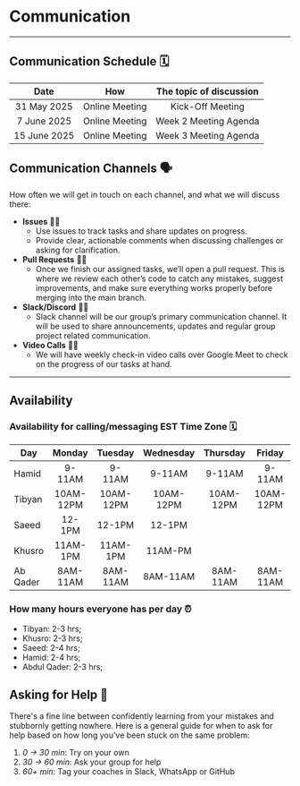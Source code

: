 <!--
    this template is for inspiration, feel free to change it however you like!

    Careful! be sure to protect your privacy when filling out this document
        everything you write here will be public
        so share only what you are comfortable sharing online
        you can share the rest in confidence with you group by another channel
-->

# Communication

---

## Communication Schedule 🗓️

|    Date     |     How      |         The topic of discussion         |
| :---------: | :----------: | :-------------------------------------: |
| 31 May 2025 | Online Meeting |           Kick-Off Meeting            |
| 7 June 2025 | Online Meeting |       Week 2 Meeting Agenda           |
|15 June 2025 | Online Meeting |       Week 3 Meeting Agenda           |

## Communication Channels 🗣️

How often we will get in touch on each channel, and what we will discuss there:

- **Issues** 🧑‍💻
  - Use issues to track tasks and share updates on progress.
  - Provide clear, actionable comments when discussing challenges or asking for clarification.
- **Pull Requests** 🧑‍💻
  - Once we finish our assigned tasks, we’ll open a pull request.
This is where we review each other’s code to catch any mistakes,
suggest improvements, and make sure everything works properly before merging
into the main branch.
- **Slack/Discord** 🧑‍💻
  - Slack channel will be our group’s primary communication channel.
It will be used to share announcements, updates and regular group project
related communication.
- **Video Calls** 🧑‍💻
  - We will have weekly check-in video calls over Google Meet to
check on the progress of our tasks at hand.

---

## Availability

### Availability for calling/messaging EST Time Zone 🗓️

| Day    | Monday | Tuesday | Wednesday | Thursday | Friday | Saturday | Sunday |
| ------ | :----: | :-----: | :-------: | :------: | :----: | :------: | :----: |
| Hamid  | 9-11AM |  9-11AM |   9-11AM  |  9-11AM  | 9-11AM |  9-11AM  | 9-11AM |
| Tibyan |10AM-12PM|10AM-12PM|10AM-12PM |10AM-12PM |10AM-12PM| All day | All day|
| Saeed  | 12-1PM |  12-1PM |  12-1PM  |          |        | 9AM-1PM | 12-1PM|
| Khusro |11AM-1PM| 11AM-1PM| 11AM-PM |          |        |After 6AM |After 6AM|
|Ab Qader| 8AM-11AM| 8AM-11AM | 8AM-11AM|  8AM-11AM|8AM-11AM| Flexible |Flexible|

### How many hours everyone has per day ⏰

- Tibyan: 2-3 hrs;
- Khusro: 2-3 hrs;
- Saeed: 2-4 hrs;
- Hamid: 2-4 hrs;
- Abdul Qader: 2-3 hrs;

## Asking for Help 🤝

There's a fine line between confidently learning from your mistakes and
stubbornly getting nowhere. Here is a general guide for when to ask for help
based on how long you’ve been stuck on the same problem:

1. _0 → 30 min_: Try on your own
2. _30 → 60 min_: Ask your group for help
3. _60+ min_: Tag your coaches in Slack, WhatsApp or GitHub
